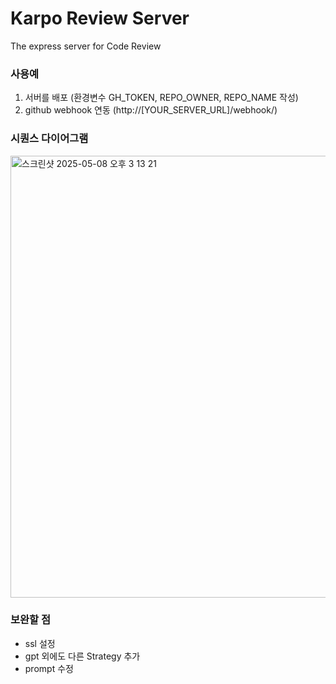 # Karpo Review Server
The express server for Code Review

### 사용예
1. 서버를 배포 (환경변수 GH_TOKEN, REPO_OWNER, REPO_NAME 작성)
2. github webhook 연동 (http://[YOUR_SERVER_URL]/webhook/)

### 시퀀스 다이어그램
<img width="707" alt="스크린샷 2025-05-08 오후 3 13 21" src="https://github.com/user-attachments/assets/39b3ee93-1c46-4c2a-8660-5dedac257c7a" />

### 보완할 점
* ssl 설정
* gpt 외에도 다른 Strategy 추가
* prompt 수정

